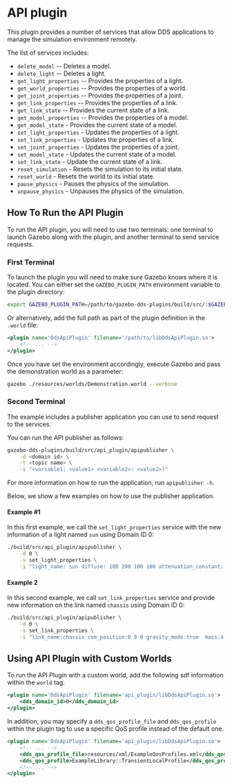 # API plugin

This plugin provides a number of services that allow DDS applications
to manage the simulation environment remotely.

The list of services includes:

* `delete_model` -- Deletes a model.
* `delete_light` -- Deletes a light.
* `get_light_properties` -- Provides the properties of a light.
* `get_world_properties` -- Provides the properties of a world.
* `get_joint_properties` -- Provides the properties of a joint.
* `get_link_properties` -- Provides the properties of a link.
* `get_link_state` -- Provides the current state of a link.
* `get_model_properties` -- Provides the properties of a model.
* `get_model_state` - Provides the current state of a model.
* `set_light_properties` - Updates the properties of a light.
* `set_link_properties` - Updates the properties of a link.
* `set_joint_properties` - Updates the properties of a joint.
* `set_model_state` - Updates the current state of a model.
* `set_link_state` - Update the current state of a link.
* `reset_simulation` - Resets the simulation to its initial state.
* `reset_world` - Resets the world to its initial state.
* `pause_physics` - Pauses the physics of the simulation.
* `unpause_physics` - Unpauses the physics of the simulation.

## How To Run the API Plugin

To run the API plugin, you will need to use two terminals: one terminal to
launch Gazebo along with the plugin, and another terminal to send service
requests.

### First Terminal

To launch the plugin you will need to make sure Gazebo knows where it is
located. You can either set the `GAZEBO_PLUGIN_PATH` environment variable to
the plugin directory:

```bash
export GAZEBO_PLUGIN_PATH=/path/to/gazebo-dds-plugins/build/src/:$GAZEBO_PLUGIN_PATH
```

Or alternatively, add the full path as part of the plugin definition in the
`.world` file:

```xml
<plugin name='DdsApiPlugin' filename='/path/to/libDdsApiPlugin.so'>
    <!-- ... -->
</plugin>
```

Once you have set the environment accordingly, execute Gazebo and pass the
demonstration world as a parameter:

```bash
gazebo ./resources/worlds/Demonstration.world --verbose
```

### Second Terminal

The example includes a publisher application you can use to send request to the
services.

You can run the API publisher as follows:

```bash
gazebo-dds-plugins/build/src/api_plugin/apipublisher \
    -d <domain id> \
    -t <topic name> \
    -s "<variable1: <value1> <variable2>: <value2>)"
```

For more information on how to run the application, run `apipublisher -h`.

Below, we show a few examples on how to use the publisher application.

#### Example #1

In this first example, we call the `set_light_properties` service with the new
information of a light named `sun` using Domain ID 0:

```bash
./build/src/api_plugin/apipublisher \
    -d 0 \
    -s set_light_properties \
    -i "light_name: sun diffuse: 100 200 100 100 attenuation_constant: 5  attenuation_linear: 0.5 attenuation_quadratic: 0.5"
```

#### Example 2

In this second example, we call `set_link_properties` service and provide new
information on the link named `chassis` using Domain ID 0:

```bash
./build/src/api_plugin/apipublisher \
    -d 0 \
    -s set_link_properties \
    -i "link_name:chassis com_position:0 0 0 gravity_mode:true  mass:4.5 ixx:0.5 ixy:0.6 ixz:0.7 iyy:0.8 iyz:0.2 izz:0.3"
```

## Using API Plugin with Custom Worlds

To run the API Plugin with a custom world, add the following sdf
information within the `world` tag:

```xml
<plugin name='DdsApiPlugin' filename='api_plugin/libDdsApiPlugin.so'>
    <dds_domain_id>0</dds_domain_id>
</plugin>
```

In addition, you may specify a `dds_qos_profile_file` and `dds_qos_profile`
within the plugin tag to use a specific QoS profile instead of the default one.

```xml
<plugin name='DdsApiPlugin' filename='api_plugin/libDdsApiPlugin.so'>
    <!-- ... -->
    <dds_qos_profile_file>resources/xml/ExampleQosProfiles.xml</dds_qos_profile_file>
    <dds_qos_profile>ExampleLibrary::TransientLocalProfile</dds_qos_profile>
    <!-- ... -->
</plugin>
```
